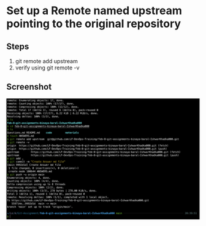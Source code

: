 # Set up a Remote named upstream pointing to the original repository

## Steps
1.  git remote add upstream <original git repo url>
2. verify using git remote -v


## Screenshot
![Completion Screenshot of above steps](<materials/Screenshot 2024-02-08 at 20.41.23.png>)